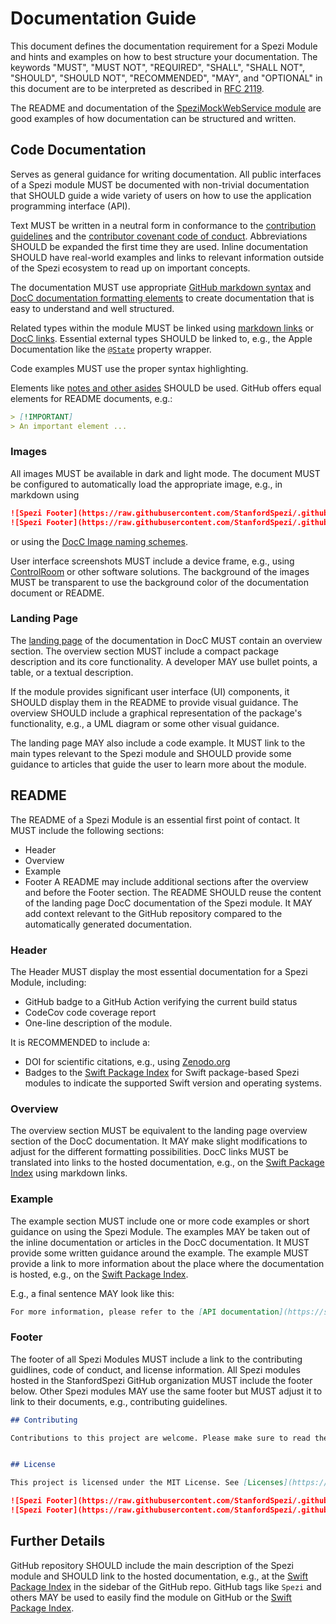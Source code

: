 <!--

This source file is part of the Stanford Spezi open-source project

SPDX-FileCopyrightText: 2022 Stanford University and the project authors (see CONTRIBUTORS.md)

SPDX-License-Identifier: MIT

-->

# Documentation Guide

This document defines the documentation requirement for a Spezi Module and hints and examples on how to best structure your documentation.
The keywords "MUST", "MUST NOT", "REQUIRED", "SHALL", "SHALL NOT", "SHOULD", "SHOULD NOT", "RECOMMENDED", "MAY", and "OPTIONAL" in this document are to be interpreted as described in [RFC 2119](https://www.ietf.org/rfc/rfc2119.txt).

The README and documentation of the [SpeziMockWebService module](https://github.com/StanfordSpezi/SpeziMockWebService) are good examples of how documentation can be structured and written.


## Code Documentation

Serves as general guidance for writing documentation.
All public interfaces of a Spezi module MUST be documented with non-trivial documentation that SHOULD guide a wide variety of users on how to use the application programming interface (API).

Text MUST be written in a neutral form in conformance to the [contribution guidelines](https://github.com/StanfordSpezi/.github/blob/main/CONTRIBUTING.md) and the [contributor covenant code of conduct](https://github.com/StanfordSpezi/.github/blob/main/CODE_OF_CONDUCT.md).
Abbreviations SHOULD be expanded the first time they are used.
Inline documentation SHOULD have real-world examples and links to relevant information outside of the Spezi ecosystem to read up on important concepts.

The documentation MUST use appropriate [GitHub markdown syntax](https://docs.github.com/en/get-started/writing-on-github/getting-started-with-writing-and-formatting-on-github/basic-writing-and-formatting-syntax) and [DocC documentation formatting elements](https://www.swift.org/documentation/docc/formatting-your-documentation-content) to create documentation that is easy to understand and well structured. 

Related types within the module MUST be linked using [markdown links](https://docs.github.com/en/get-started/writing-on-github/getting-started-with-writing-and-formatting-on-github/basic-writing-and-formatting-syntax#links) or [DocC links](https://www.swift.org/documentation/docc/formatting-your-documentation-content#Link-to-Symbols-and-Other-Content).
Essential external types SHOULD be linked to, e.g., the Apple Documentation like the [`@State`](https://developer.apple.com/documentation/swiftui/state) property wrapper.

Code examples MUST use the proper syntax highlighting.

Elements like [notes and other asides](https://www.swift.org/documentation/docc/documenting-a-swift-framework-or-package) SHOULD be used.
GitHub offers equal elements for README documents, e.g.:
```md
> [!IMPORTANT] 
> An important element ...
```


### Images

All images MUST be available in dark and light mode.
The document MUST be configured to automatically load the appropriate image, e.g., in markdown using
```md
![Spezi Footer](https://raw.githubusercontent.com/StanfordSpezi/.github/main/assets/Footer.png#gh-light-mode-only)
![Spezi Footer](https://raw.githubusercontent.com/StanfordSpezi/.github/main/assets/Footer~dark.png#gh-dark-mode-only)
```
or using the [DocC Image naming schemes](https://developer.apple.com/documentation/docc/image#Provide-Image-Variants).

User interface screenshots MUST include a device frame, e.g., using [ControlRoom](https://github.com/twostraws/ControlRoom) or other software solutions. The background of the images MUST be transparent to use the background color of the documentation document or README.


### Landing Page

The [landing page](https://www.swift.org/documentation/docc/documenting-a-swift-framework-or-package) of the documentation in DocC MUST contain an overview section.
The overview section MUST include a compact package description and its core functionality.
A developer MAY use bullet points, a table, or a textual description.

If the module provides significant user interface (UI) components, it SHOULD display them in the README to provide visual guidance.
The overview SHOULD include a graphical representation of the package's functionality, e.g., a UML diagram or some other visual guidance.

The landing page MAY also include a code example.
It MUST link to the main types relevant to the Spezi module and SHOULD provide some guidance to articles that guide the user to learn more about the module.


## README

The README of a Spezi Module is an essential first point of contact.
It MUST include the following sections:
- Header
- Overview
- Example
- Footer
A README may include additional sections after the overview and before the Footer section.
The README SHOULD reuse the content of the landing page DocC documentation of the Spezi module. It MAY add context relevant to the GitHub repository compared to the automatically generated documentation.


### Header

The Header MUST display the most essential documentation for a Spezi Module, including:
- GitHub badge to a GitHub Action verifying the current build status
- CodeCov code coverage report
- One-line description of the module.

It is RECOMMENDED to include a:
- DOI for scientific citations, e.g., using [Zenodo.org](zenodo.org)
- Badges to the [Swift Package Index](https://swiftpackageindex.com) for Swift package-based Spezi modules to indicate the supported Swift version and operating systems.


### Overview

The overview section MUST be equivalent to the landing page overview section of the DocC documentation.
It MAY make slight modifications to adjust for the different formatting possibilities.
DocC links MUST be translated into links to the hosted documentation, e.g., on the [Swift Package Index](https://swiftpackageindex.com) using markdown links.


### Example

The example section MUST include one or more code examples or short guidance on using the Spezi Module.
The examples MAY be taken out of the inline documentation or articles in the DocC documentation.
It MUST provide some written guidance around the example.
The example MUST provide a link to more information about the place where the documentation is hosted, e.g., on the [Swift Package Index](https://swiftpackageindex.com).

E.g., a final sentence MAY look like this:
```md
For more information, please refer to the [API documentation](https://swiftpackageindex.com/StanfordSpezi/SpeziMockWebService/documentation).
```

### Footer

The footer of all Spezi Modules MUST include a link to the contributing guidlines, code of conduct, and license information.
All Spezi modules hosted in the StanfordSpezi GitHub organization MUST include the footer below.
Other Spezi modules MAY use the same footer but MUST adjust it to link to their documents, e.g., contributing guidelines.
```md
## Contributing

Contributions to this project are welcome. Please make sure to read the [contribution guidelines](https://github.com/StanfordSpezi/.github/blob/main/CONTRIBUTING.md) and the [contributor covenant code of conduct](https://github.com/StanfordSpezi/.github/blob/main/CODE_OF_CONDUCT.md) first.


## License

This project is licensed under the MIT License. See [Licenses](https://github.com/StanfordSpezi/SpeziContact/tree/main/LICENSES) for more information.

![Spezi Footer](https://raw.githubusercontent.com/StanfordSpezi/.github/main/assets/FooterLight.png#gh-light-mode-only)
![Spezi Footer](https://raw.githubusercontent.com/StanfordSpezi/.github/main/assets/FooterDark.png#gh-dark-mode-only)
```

## Further Details

GitHub repository SHOULD include the main description of the Spezi module and SHOULD link to the hosted documentation, e.g., at the [Swift Package Index](https://swiftpackageindex.com) in the sidebar of the GitHub repo.
GitHub tags like `Spezi` and others MAY be used to easily find the module on GitHub or the [Swift Package Index](https://swiftpackageindex.com).

